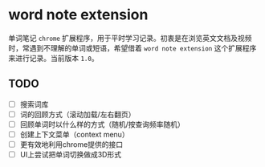 # word note extension

单词笔记 `chrome` 扩展程序，用于平时学习记录。初衷是在浏览英文文档及视频时，常遇到不理解的单词或短语，希望借着 `word note extension` 这个扩展程序来进行记录。当前版本 `1.0`。

## TODO
- [ ] 搜索词库
- [ ] 词的回顾方式（滚动加载/左右翻页）
- [ ] 回顾单词时以什么样的方式（随机/按查询频率随机）
- [ ] 创建上下文菜单（context menu）
- [ ] 更有效地利用chrome提供的接口
- [ ] UI上尝试把单词切换做成3D形式
